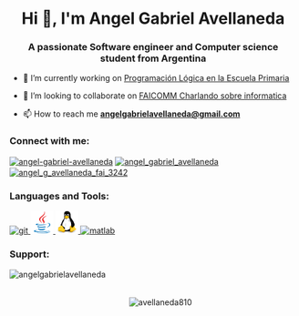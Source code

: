 <h1 align="center">Hi 👋, I'm Angel Gabriel Avellaneda</h1>
<h3 align="center">A passionate Software engineer and Computer science student from Argentina</h3>

- 🔭 I’m currently working on [Programación Lógica en la Escuela Primaria](https://www.fi.uncoma.edu.ar/index.php/extension/proyectos-de-extension-vigentes/programacion-logica-en-la-escuela-primaria/)

- 🌱 I’m looking to collaborate on [FAICOMM Charlando sobre informatica](https://www.fi.uncoma.edu.ar/index.php/extension/proyectos-de-extension-vigentes/faicomm-charlando-sobre-informatica/)

- 📫 How to reach me **angelgabrielavellaneda@gmail.com**

<h3 align="left">Connect with me:</h3>
<p align="left">
<a href="https://linkedin.com/in/angel-gabriel-avellaneda" target="blank"><img align="center" src="https://raw.githubusercontent.com/rahuldkjain/github-profile-readme-generator/master/src/images/icons/Social/linked-in-alt.svg" alt="angel-gabriel-avellaneda" height="30" width="40" /></a>
<a href="https://instagram.com/angel_gabriel_avellaneda" target="blank"><img align="center" src="https://raw.githubusercontent.com/rahuldkjain/github-profile-readme-generator/master/src/images/icons/Social/instagram.svg" alt="angel_gabriel_avellaneda" height="30" width="40" /></a>
<a href="https://discord.gg/angel_g_avellaneda_fai_3242" target="blank"><img align="center" src="https://raw.githubusercontent.com/rahuldkjain/github-profile-readme-generator/master/src/images/icons/Social/discord.svg" alt="angel_g_avellaneda_fai_3242" height="30" width="40" /></a>
</p>

<h3 align="left">Languages and Tools:</h3>
<p align="left"> <a href="https://git-scm.com/" target="_blank" rel="noreferrer"> <img src="https://www.vectorlogo.zone/logos/git-scm/git-scm-icon.svg" alt="git" width="40" height="40"/> </a> <a href="https://www.java.com" target="_blank" rel="noreferrer"> <img src="https://raw.githubusercontent.com/devicons/devicon/master/icons/java/java-original.svg" alt="java" width="40" height="40"/> </a> <a href="https://www.linux.org/" target="_blank" rel="noreferrer"> <img src="https://raw.githubusercontent.com/devicons/devicon/master/icons/linux/linux-original.svg" alt="linux" width="40" height="40"/> </a> <a href="https://www.mathworks.com/" target="_blank" rel="noreferrer"> <img src="https://upload.wikimedia.org/wikipedia/commons/2/21/Matlab_Logo.png" alt="matlab" width="40" height="40"/> </a> </p>

<h3 align="left">Support:</h3>
<p><a href="https://www.buymeacoffee.com/angelgabrielavellaneda"> <img align="left" src="https://cdn.buymeacoffee.com/buttons/v2/default-yellow.png" height="50" width="210" alt="angelgabrielavellaneda" /></a></p><br><br>

<p><img align="center" src="https://github-readme-stats.vercel.app/api/top-langs?username=avellaneda810&show_icons=true&locale=en&layout=compact" alt="avellaneda810" /></p>

